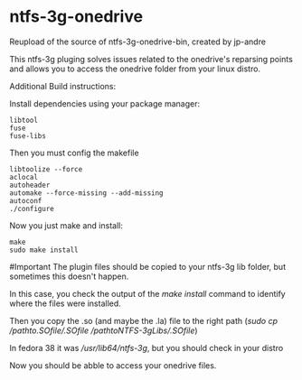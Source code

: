 # ntfs-3g-onedrive
 Reupload of the source of ntfs-3g-onedrive-bin, created by jp-andre

This ntfs-3g pluging solves issues related to the onedrive's reparsing points and allows you to access the onedrive folder from your linux distro.


Additional Build instructions:

Install dependencies using your package manager:
```
libtool
fuse
fuse-libs
```


Then you must config the makefile
```
libtoolize --force
aclocal
autoheader
automake --force-missing --add-missing
autoconf
./configure
```

Now you just make and install:
```
make
sudo make install
```

#Important
The plugin files should be copied to your ntfs-3g lib folder, but sometimes this doesn't happen.

In this case, you check the output of the *make install* command to identify where the files were installed.

Then you copy the .so (and maybe the .la) file to the right path (*sudo cp /pathto.SOfile/.SOfile /pathtoNTFS-3gLibs/.SOfile*)

In fedora 38 it was */usr/lib64/ntfs-3g*, but you should check in your distro

Now you should be abble to access your onedrive files.
